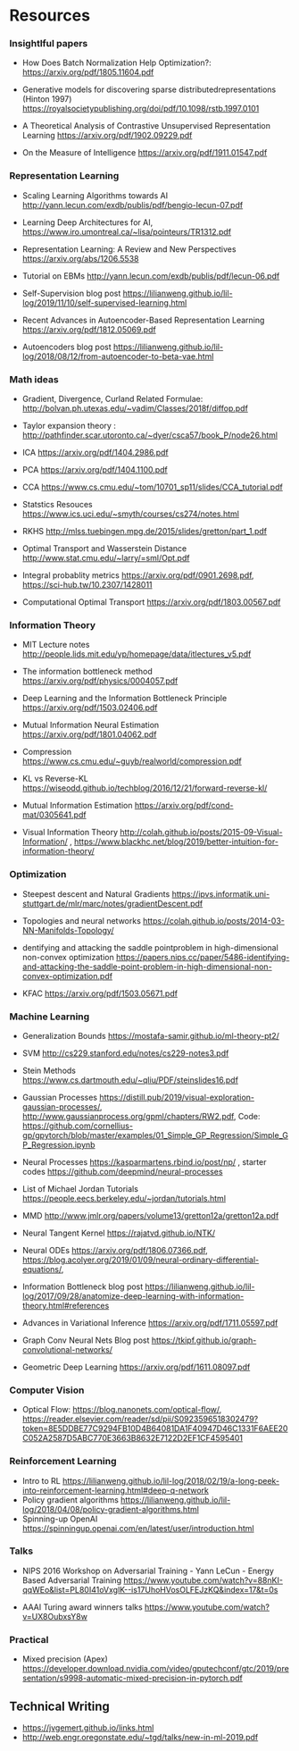 # Resources
### Insightlful papers

+ How Does Batch Normalization Help Optimization?: https://arxiv.org/pdf/1805.11604.pdf

+ Generative models for discovering sparse distributedrepresentations (Hinton 1997) https://royalsocietypublishing.org/doi/pdf/10.1098/rstb.1997.0101

+ A Theoretical Analysis of Contrastive Unsupervised Representation Learning https://arxiv.org/pdf/1902.09229.pdf

+ On the Measure of Intelligence https://arxiv.org/pdf/1911.01547.pdf

### Representation Learning 

+ Scaling Learning Algorithms towards AI http://yann.lecun.com/exdb/publis/pdf/bengio-lecun-07.pdf

+ Learning Deep Architectures for AI, https://www.iro.umontreal.ca/~lisa/pointeurs/TR1312.pdf

+ Representation Learning: A Review and New Perspectives https://arxiv.org/abs/1206.5538

+ Tutorial on EBMs http://yann.lecun.com/exdb/publis/pdf/lecun-06.pdf

+ Self-Supervision blog post https://lilianweng.github.io/lil-log/2019/11/10/self-supervised-learning.html

+ Recent Advances in Autoencoder-Based Representation Learning https://arxiv.org/pdf/1812.05069.pdf

+ Autoencoders blog post https://lilianweng.github.io/lil-log/2018/08/12/from-autoencoder-to-beta-vae.html

### Math ideas

+ Gradient, Divergence, Curland Related Formulae: http://bolvan.ph.utexas.edu/~vadim/Classes/2018f/diffop.pdf

+ Taylor expansion theory : http://pathfinder.scar.utoronto.ca/~dyer/csca57/book_P/node26.html

+ ICA https://arxiv.org/pdf/1404.2986.pdf

+ PCA https://arxiv.org/pdf/1404.1100.pdf

+ CCA https://www.cs.cmu.edu/~tom/10701_sp11/slides/CCA_tutorial.pdf

+ Statstics Resouces https://www.ics.uci.edu/~smyth/courses/cs274/notes.html

+ RKHS http://mlss.tuebingen.mpg.de/2015/slides/gretton/part_1.pdf

+ Optimal Transport and Wasserstein Distance http://www.stat.cmu.edu/~larry/=sml/Opt.pdf

+ Integral probablity metrics https://arxiv.org/pdf/0901.2698.pdf, https://sci-hub.tw/10.2307/1428011

+ Computational Optimal Transport https://arxiv.org/pdf/1803.00567.pdf

### Information Theory

+ MIT Lecture notes http://people.lids.mit.edu/yp/homepage/data/itlectures_v5.pdf

+ The information bottleneck method https://arxiv.org/pdf/physics/0004057.pdf

+ Deep  Learning  and  the  Information  Bottleneck  Principle https://arxiv.org/pdf/1503.02406.pdf

+ Mutual Information Neural Estimation https://arxiv.org/pdf/1801.04062.pdf

+ Compression https://www.cs.cmu.edu/~guyb/realworld/compression.pdf

+ KL vs Reverse-KL https://wiseodd.github.io/techblog/2016/12/21/forward-reverse-kl/

+ Mutual Information Estimation https://arxiv.org/pdf/cond-mat/0305641.pdf

+ Visual Information Theory http://colah.github.io/posts/2015-09-Visual-Information/ , https://www.blackhc.net/blog/2019/better-intuition-for-information-theory/

### Optimization

+ Steepest descent and Natural Gradients https://ipvs.informatik.uni-stuttgart.de/mlr/marc/notes/gradientDescent.pdf
+ Topologies and neural networks https://colah.github.io/posts/2014-03-NN-Manifolds-Topology/

+ dentifying and attacking the saddle pointproblem in high-dimensional non-convex optimization https://papers.nips.cc/paper/5486-identifying-and-attacking-the-saddle-point-problem-in-high-dimensional-non-convex-optimization.pdf

+ KFAC https://arxiv.org/pdf/1503.05671.pdf

### Machine Learning

+ Generalization Bounds https://mostafa-samir.github.io/ml-theory-pt2/

+ SVM http://cs229.stanford.edu/notes/cs229-notes3.pdf

+ Stein Methods https://www.cs.dartmouth.edu/~qliu/PDF/steinslides16.pdf

+ Gaussian Processes https://distill.pub/2019/visual-exploration-gaussian-processes/, http://www.gaussianprocess.org/gpml/chapters/RW2.pdf, Code: https://github.com/cornellius-gp/gpytorch/blob/master/examples/01_Simple_GP_Regression/Simple_GP_Regression.ipynb

+ Neural Processes https://kasparmartens.rbind.io/post/np/ , starter codes https://github.com/deepmind/neural-processes

+ List of Michael Jordan Tutorials https://people.eecs.berkeley.edu/~jordan/tutorials.html

+ MMD http://www.jmlr.org/papers/volume13/gretton12a/gretton12a.pdf

+ Neural Tangent Kernel https://rajatvd.github.io/NTK/

+ Neural ODEs https://arxiv.org/pdf/1806.07366.pdf, https://blog.acolyer.org/2019/01/09/neural-ordinary-differential-equations/, 

+ Information Bottleneck blog post https://lilianweng.github.io/lil-log/2017/09/28/anatomize-deep-learning-with-information-theory.html#references

+ Advances in Variational Inference https://arxiv.org/pdf/1711.05597.pdf

+ Graph Conv Neural Nets Blog post https://tkipf.github.io/graph-convolutional-networks/

+ Geometric Deep Learning https://arxiv.org/pdf/1611.08097.pdf

### Computer Vision

+ Optical Flow: https://blog.nanonets.com/optical-flow/, https://reader.elsevier.com/reader/sd/pii/S0923596518302479?token=8E5DDBE77C9294FB10D4B64081DA1F40947D46C1331F6AEE20C052A2587D5ABC770E3663B8632E7122D2EF1CF4595401


### Reinforcement Learning
+ Intro to RL https://lilianweng.github.io/lil-log/2018/02/19/a-long-peek-into-reinforcement-learning.html#deep-q-network
+ Policy gradient algorithms https://lilianweng.github.io/lil-log/2018/04/08/policy-gradient-algorithms.html
+ Spinning-up OpenAI https://spinningup.openai.com/en/latest/user/introduction.html
### Talks

+ NIPS 2016 Workshop on Adversarial Training - Yann LeCun - Energy Based Adversarial Training https://www.youtube.com/watch?v=88nKI-qqWEo&list=PL80I41oVxglK--is17UhoHVosOLFEJzKQ&index=17&t=0s

+ AAAI Turing award winners talks https://www.youtube.com/watch?v=UX8OubxsY8w


### Practical

+ Mixed precision (Apex) https://developer.download.nvidia.com/video/gputechconf/gtc/2019/presentation/s9998-automatic-mixed-precision-in-pytorch.pdf

## Technical Writing

+ https://jvgemert.github.io/links.html
+ http://web.engr.oregonstate.edu/~tgd/talks/new-in-ml-2019.pdf
